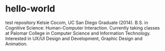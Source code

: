 # hello-world
test repository
Kelsie Cocom, UC San Diego Graduate (2014). B.S. in Cognitive Science: Human-Computer Interaction. Currently taking classes at Palomar College in Computer Science and Information Technology. Interested in UX/UI Design and Development, Graphic Design and Animation.
